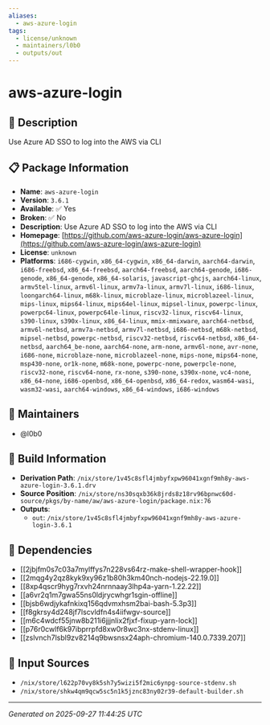 ```yaml
---
aliases:
  - aws-azure-login
tags:
  - license/unknown
  - maintainers/l0b0
  - outputs/out
---
```


# aws-azure-login

## 📝 Description

Use Azure AD SSO to log into the AWS via CLI

## 📋 Package Information

- **Name**: `aws-azure-login`
- **Version**: `3.6.1`
- **Available**: ✅ Yes
- **Broken**: ✅ No
- **Description**: Use Azure AD SSO to log into the AWS via CLI
- **Homepage**: [https://github.com/aws-azure-login/aws-azure-login](https://github.com/aws-azure-login/aws-azure-login)
- **License**: `unknown`
- **Platforms**: `i686-cygwin`, `x86_64-cygwin`, `x86_64-darwin`, `aarch64-darwin`, `i686-freebsd`, `x86_64-freebsd`, `aarch64-freebsd`, `aarch64-genode`, `i686-genode`, `x86_64-genode`, `x86_64-solaris`, `javascript-ghcjs`, `aarch64-linux`, `armv5tel-linux`, `armv6l-linux`, `armv7a-linux`, `armv7l-linux`, `i686-linux`, `loongarch64-linux`, `m68k-linux`, `microblaze-linux`, `microblazeel-linux`, `mips-linux`, `mips64-linux`, `mips64el-linux`, `mipsel-linux`, `powerpc-linux`, `powerpc64-linux`, `powerpc64le-linux`, `riscv32-linux`, `riscv64-linux`, `s390-linux`, `s390x-linux`, `x86_64-linux`, `mmix-mmixware`, `aarch64-netbsd`, `armv6l-netbsd`, `armv7a-netbsd`, `armv7l-netbsd`, `i686-netbsd`, `m68k-netbsd`, `mipsel-netbsd`, `powerpc-netbsd`, `riscv32-netbsd`, `riscv64-netbsd`, `x86_64-netbsd`, `aarch64_be-none`, `aarch64-none`, `arm-none`, `armv6l-none`, `avr-none`, `i686-none`, `microblaze-none`, `microblazeel-none`, `mips-none`, `mips64-none`, `msp430-none`, `or1k-none`, `m68k-none`, `powerpc-none`, `powerpcle-none`, `riscv32-none`, `riscv64-none`, `rx-none`, `s390-none`, `s390x-none`, `vc4-none`, `x86_64-none`, `i686-openbsd`, `x86_64-openbsd`, `x86_64-redox`, `wasm64-wasi`, `wasm32-wasi`, `aarch64-windows`, `x86_64-windows`, `i686-windows`
## 👥 Maintainers

- @l0b0


## 🔧 Build Information

- **Derivation Path**: `/nix/store/1v45c8sfl4jmbyfxpw96041xgnf9mh8y-aws-azure-login-3.6.1.drv`
- **Source Position**: `/nix/store/ns30sqxb36k8jrds8z18rv96bpnwc60d-source/pkgs/by-name/aw/aws-azure-login/package.nix:76`
- **Outputs**:
  - `out`:  `/nix/store/1v45c8sfl4jmbyfxpw96041xgnf9mh8y-aws-azure-login-3.6.1`

## 🔗 Dependencies

- [[2jbjfm0s7c03a7mylffys7n228vs64rz-make-shell-wrapper-hook]]
- [[2mqg4y2qz8kyk9xy96z1b80h3km40nch-nodejs-22.19.0]]
- [[8xp4qscr9hyg7rxvh24nrnnaay3lhp4a-yarn-1.22.22]]
- [[a6vr2q1m7gwa55ns0ldjrycwhgr1sgin-offline]]
- [[bjsb6wdjykafnkixq156qdvmxhsm2bai-bash-5.3p3]]
- [[f8gkrsy4d248jf7lscvldfn4s4iifwgv-source]]
- [[m6c4wdcf55jnw8b211i6jjjnlix2fjxf-fixup-yarn-lock]]
- [[p76r0cwlf6k97ibprrpfd8xw0r8wc3nx-stdenv-linux]]
- [[zslvnch7lsbl9zv8214q9bwsnsx24aph-chromium-140.0.7339.207]]

## 📁 Input Sources

- `/nix/store/l622p70vy8k5sh7y5wizi5f2mic6ynpg-source-stdenv.sh`
- `/nix/store/shkw4qm9qcw5sc5n1k5jznc83ny02r39-default-builder.sh`

---
*Generated on 2025-09-27 11:44:25 UTC*
